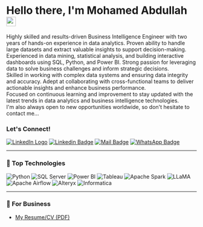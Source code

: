 # Hello there, I'm Mohamed Abdullah <img src="https://user-images.githubusercontent.com/1303154/88677602-1635ba80-d120-11ea-84d8-d263ba5fc3c0.gif" width="25" alt="hi">

Highly skilled and results-driven Business Intelligence Engineer with two years of hands-on experience in data analytics. Proven ability to handle large datasets and extract valuable insights to support decision-making.  
Experienced in data mining, statistical analysis, and building interactive dashboards using SQL, Python, and Power BI. Strong passion for leveraging data to solve business challenges and inform strategic decisions.  
Skilled in working with complex data systems and ensuring data integrity and accuracy. Adept at collaborating with cross-functional teams to deliver actionable insights and enhance business performance.  
Focused on continuous learning and improvement to stay updated with the latest trends in data analytics and business intelligence technologies.  
I'm also always open to new opportunities worldwide, so don't hesitate to contact me...

### Let's Connect!

[![LinkedIn Logo](https://cdn-icons-png.flaticon.com/512/174/174857.png)](https://www.linkedin.com/in/makcs)
[![Linkedin Badge](https://img.shields.io/badge/-Mohamed-0e76a8?style=flat&labelColor=0e76a8&logo=linkedin&logoColor=white)](https://www.linkedin.com/in/makcs) 
[![Mail Badge](https://img.shields.io/badge/-mohamed.abdullah.cs-c0392b?style=flat&labelColor=c0392b&logo=gmail&logoColor=white)](mailto:mohamed.abdullah.cs@gmail.com) 
[![WhatsApp Badge](https://img.shields.io/badge/-+201029504808-57ab51?style=flat&labelColor=57ab51&logo=whatsapp&logoColor=white)](https://wa.me/+201029504808)

---

### 🚀 Top Technologies

![Python](https://img.shields.io/badge/-Python-3776AB?style=for-the-badge&labelColor=black&logo=python&logoColor=3776AB)
![SQL Server](https://img.shields.io/badge/-SQL%20Server-CC2927?style=for-the-badge&labelColor=black&logo=microsoft&logoColor=white)
![Power BI](https://img.shields.io/badge/-Power%20BI-F2C811?style=for-the-badge&labelColor=black&logo=powerbi&logoColor=black)
![Tableau](https://img.shields.io/badge/-Tableau-E97627?style=for-the-badge&labelColor=black&logo=tableau&logoColor=white)
![Apache Spark](https://img.shields.io/badge/-Apache%20Spark-E25A1C?style=for-the-badge&labelColor=black&logo=apache-spark&logoColor=E25A1C)
![LLaMA](https://img.shields.io/badge/-LLaMA-FF6F00?style=for-the-badge&labelColor=black&logo=meta&logoColor=FF6F00)
![Apache Airflow](https://img.shields.io/badge/-Apache%20Airflow-017CEE?style=for-the-badge&labelColor=black&logo=apache-airflow&logoColor=017CEE)
![Alteryx](https://img.shields.io/badge/-Alteryx-005566?style=for-the-badge&labelColor=black&logo=alteryx&logoColor=005566)
![Informatica](https://img.shields.io/badge/-Informatica-FC4C02?style=for-the-badge&labelColor=black&logo=informatica&logoColor=FC4C02)

---

### 📎 For Business

- [My Resume/CV (PDF)](https://github.com/user-attachments/files/17591809/MohamedAbdullah-BI.Developer.pdf)
